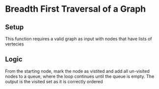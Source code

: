 
# Breadth First Traversal of a Graph

## Setup
This function requires a valid graph as input with nodes that have lists of vertecies

## Logic
From the starting node, mark the node as vistited and add all un-visited nodes to a queue, where the loop continues until the queue is empty. The output is the visited set as it is correctly ordered
